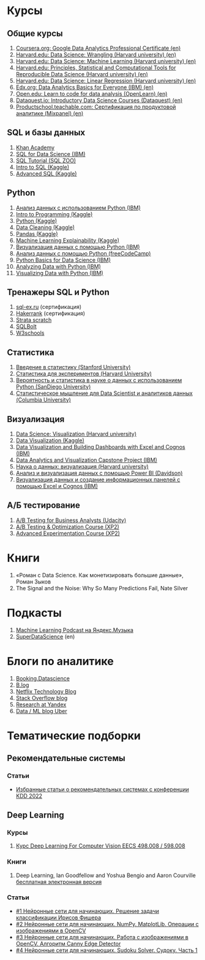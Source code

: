 # Курсы
## Общие курсы

1. [Coursera.org: Google Data Analytics Professional Certificate (en)](https://www.coursera.org/professional-certificates/google-data-analytics#courses)
2. [Harvard.edu: Data Science: Wrangling (Harvard university) (en)](https://pll.harvard.edu/course/data-science-wrangling?delta=4)
3. [Harvard.edu: Data Science: Machine Learning (Harvard university) (en)](https://pll.harvard.edu/course/data-science-machine-learning?delta=4)
4. [Harvard.edu: Principles, Statistical and Computational Tools for Reproducible Data Science (Harvard university) (en)](https://pll.harvard.edu/course/principles-statistical-and-computational-tools-reproducible-data-science?delta=2)
5. [Harvard.edu: Data Science: Linear Regression (Harvard university) (en)](https://pll.harvard.edu/course/data-science-linear-regression?delta=4)
6. [Edx.org: Data Analytics Basics for Everyone (IBM) (en)](https://www.edx.org/course/data-analytics-for-everyone?index=product&queryID=f5b927472f7f574d166cb8baafb3bffc&position=3)
7. [Open.edu: Learn to code for data analysis (OpenLearn) (en)](https://www.open.edu/openlearn/science-maths-technology/learn-code-data-analysis/content-section-overview-0?active-tab=content-tab)
8. [Dataquest.io: Introductory Data Science Courses (Dataquest) (en)](https://www.dataquest.io/data-science-courses/)
9. [Productschool.teachable.com: Сертификация по продуктовой аналитике (Mixpanel) (en)](https://productschool.teachable.com/p/productanalytics?ref=vc.ru)

## SQL и базы данных
1. [Khan Academy](https://www.khanacademy.org/computing/computer-programming/sql?ref=vc.ru)
2. [SQL for Data Science (IBM)](https://www.edx.org/course/sql-for-data-science)
3. [SQL Tutorial (SQL ZOO)](https://sqlzoo.net/wiki/SQL_Tutorial?ref=vc.ru)
4. [Intro to SQL (Kaggle)](https://www.kaggle.com/learn/intro-to-sql)
5. [Advanced SQL (Kaggle)](https://www.kaggle.com/learn/advanced-sql)

## Python
1. [Анализ данных с использованием Python (IBM)](https://www.coursera.org/learn/data-analysis-with-python-ru?courseSlug=data-analysis-with-python-ru&showOnboardingModal=check#syllabus)
2. [Intro to Programming (Kaggle)](https://www.kaggle.com/learn/intro-to-programming)
3. [Python (Kaggle)](https://www.kaggle.com/learn/python)
4. [Data Cleaning (Kaggle)](https://www.kaggle.com/learn/data-cleaning)
5. [Pandas (Kaggle)](https://www.kaggle.com/learn/pandas)
6. [Machine Learning Explainability (Kaggle)](https://www.kaggle.com/learn/machine-learning-explainability)
7. [Визуализация данных с помощью Python (IBM)](https://www.coursera.org/learn/python-for-data-visualization-ru)
8. [Анализ данных с помощью Python (freeCodeCamp)](https://www.freecodecamp.org/learn/data-analysis-with-python/)
9. [Python Basics for Data Science (IBM)](https://www.edx.org/course/python-basics-for-data-science)
10. [Analyzing Data with Python (IBM)](https://www.edx.org/course/analyzing-data-with-python)
11. [Visualizing Data with Python (IBM)](https://www.edx.org/course/visualizing-data-with-python)

## Тренажеры SQL и Python
1. [sql-ex.ru](https://www.sql-ex.ru/) (сертификация)
2. [Hakerrank](https://www.hackerrank.com/dashboard) (сертификация)
3. [Strata scratch](https://platform.stratascratch.com/coding?code_type=1)
4. [SQLBolt](https://sqlbolt.com/)
5. [W3schools](https://www.w3schools.com/sql/sql_exercises.asp)

## Статистика
1. [Введение в статистику (Stanford University)](https://online.stanford.edu/courses/xfds110-introduction-statistics)
2. [Статистика для экспериментов (Harvard University)](https://pll.harvard.edu/course/data-analysis-life-sciences-3-statistical-inference-and-modeling-high-throughput-experiments?delta=0)
3. [Вероятность и статистика в науке о данных с использованием Python (SanDiego University)](https://www.edx.org/course/probability-and-statistics-in-data-science-using-p)
4. [Статистическое мышление для Data Scientist и аналитиков данных (Columbia University)](https://www.edx.org/course/statistical-thinking-for-data-science-and-analytic)

## Визуализация
1. [Data Science: Visualization (Harvard university)](https://pll.harvard.edu/course/data-science-visualization?delta=3)
2. [Data Visualization (Kaggle)](https://www.kaggle.com/learn/data-visualization)
3. [Data Visualization and Building Dashboards with Excel and Cognos (IBM)](https://www.edx.org/course/data-visualization-and-building-dashboards-with-excel-and-cognos)
4. [Data Analytics and Visualization Capstone Project (IBM)](https://www.edx.org/course/data-analytics-and-visualization-capstone-project)
5. [Наука о данных: визуализация (Harvard university)](https://www.edx.org/course/data-science-visualization)
6. [Анализ и визуализация данных с помощью Power BI (Davidson)](https://www.edx.org/course/data-analysis-in-power-bi)
7. [Визуализация данных и создание информационных панелей с помощью Excel и Cognos (IBM)](https://www.edx.org/course/data-visualization-and-building-dashboards-with-excel-and-cognos)

## А/Б тестирование
1. [A/B Testing for Business Analysts (Udacity)](https://www.udacity.com/course/ab-testing--ud979?ref=vc.ru)
2. [A/B Testing & Optimization Course (XP2)](https://www.dynamicyield.com/lesson/introduction-to-ab-testing/)
3. [Advanced Experimentation Course (XP2)](https://www.dynamicyield.com/course/advanced-experimentation/?ref=vc.ru)

# Книги
1. «Роман с Data Science. Как монетизировать большие данные», Роман Зыков
2. The Signal and the Noise: Why So Many Predictions Fail, Nate Silver

# Подкасты
1. [Machine Learning Podcast на Яндекс.Музыка](https://music.yandex.ru/album/9781458?dir=desc&activeTab=about)
2. [SuperDataScience](https://www.superdatascience.com/podcast) (en) 

# Блоги по аналитике
1. [Booking.Datascience](https://booking.ai/)
2. [B.log](https://blog.booking.com/?ref=vc.ru)
3. [Netflix Technology Blog](https://netflixtechblog.com/?gi=b7a4ba1c296e&ref=vc.ru)
4. [Stack Overflow blog](https://stackoverflow.blog/?s=test&ref=vc.ru)
5. [Research at Yandex](https://research.yandex.com/?ref=vc.ru)
6. [Data / ML blog Uber](https://www.uber.com/blog/engineering/data/?ref=vc.ru)

# Тематические подборки
## Рекомендательные системы
### Статьи
* [Избранные статьи о рекомендательных системах с конференции KDD 2022](https://habr.com/ru/company/odnoklassniki/blog/705520/)

## Deep Learning
### Курсы
1. [Курс Deep Learning For Computer Vision EECS 498.008 / 598.008](https://web.eecs.umich.edu/~justincj/teaching/eecs498/WI2022/)

### Книги
1. Deep Learning, Ian Goodfellow and Yoshua Bengio and Aaron Courville [бесплатная электронная версия](https://www.deeplearningbook.org/)

### Статьи
* [#1 Нейронные сети для начинающих. Решение задачи классификации Ирисов Фишера](https://habr.com/ru/company/ruvds/blog/679988/)
* [#2 Нейронные сети для начинающих. NumPy. MatplotLib. Операции с изображениями в OpenCV](https://habr.com/ru/company/ruvds/blog/682462/)
* [#3 Нейронные сети для начинающих. Работа с изображениями в OpenCV. Алгоритм Canny Edge Detector](https://habr.com/ru/company/ruvds/blog/694994/)
* [#4 Нейронные сети для начинающих. Sudoku Solver. Судоку. Часть 1](https://habr.com/ru/company/ruvds/blog/706164/)


